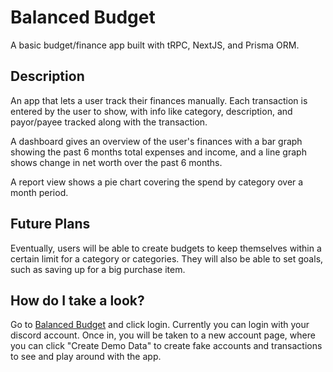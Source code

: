 # Balanced Budget

A basic budget/finance app built with tRPC, NextJS, and Prisma ORM.

## Description

An app that lets a user track their finances manually. Each transaction is entered by the user to show, with info like category, description, and payor/payee tracked along with the transaction.

A dashboard gives an overview of the user's finances with a bar graph showing the past 6 months total expenses and income, and a line graph shows change in net worth over the past 6 months.

A report view shows a pie chart covering the spend by category over a month period.

## Future Plans

Eventually, users will be able to create budgets to keep themselves within a certain limit for a category or categories. They will also be able to set goals, such as saving up for a big purchase item.

## How do I take a look?

Go to [Balanced Budget](https://balanced-budget.up.railway.app/) and click login. Currently you can login with your discord account. Once in, you will be taken to a new account page, where you can click "Create Demo Data" to create fake accounts and transactions to see and play around with the app.

